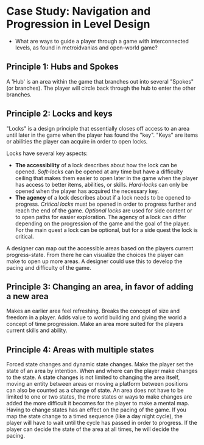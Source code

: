 # Case Study: Navigation and Progression in Level Design

- What are ways to guide a player through a game with interconnected levels, as found in metroidvanias and open-world game?

## Principle 1: Hubs and Spokes

A 'Hub' is an area within the game that branches out into several "Spokes" (or branches). The player will circle back through the hub to enter the other branches.

## Principle 2: Locks and keys

"Locks" is a design principle that essentially closes off access to an area until later in the game when the player has found the "key". "Keys" are items or abilities the player can acquire in order to open locks.

Locks have several key aspects:
- **The accessibility** of a lock describes about how the lock can be opened. *Soft-locks* can be opened at any time but have a difficulty ceiling that makes them easier to open later in the game when the player has access to better items, abilities, or skills. *Hard-locks* can only be opened when the player has acquired the necessary key.
- **The agency** of a lock describes about if a lock needs to be opened to progress. *Critical locks* must be opened in order to progress further and reach the end of the game. *Optional locks* are used for side content or to open paths for easier exploration. The agency of a lock can differ depending on the progression of the game and the goal of the player. For the main quest a lock can be optional, but for a side quest the lock is critical.

A designer can map out the accessible areas based on the players current progress-state. From there he can visualize the choices the player can make to open up more areas. A designer could use this to develop the pacing and difficulty of the game.

## Principle 3: Changing an area, in favor of adding a new area
Makes an earlier area feel refreshing. Breaks the concept of size and freedom in a player. Adds value to world building and giving the world a concept of time progression. Make an area more suited for the players current skills and ability.

## Principle 4: Areas with multiple states
Forced state changes and dynamic state changes. Make the player set the state of an area by intention. When and where can the player make changes to the state. A state changes is not limited to changing the area itself, moving an entity between areas or moving a platform between positions can also be counted as a change of state. An area does not have to be limited to one or two states, the more states or ways to make changes are added the more difficult it becomes for the player to make a mental map. Having to change states has an effect on the pacing of the game. If you map the state change to a timed sequence (like a day night cycle), the player will have to wait until the cycle has passed in order to progress. If the player can decide the state of the area at all times, he will decide the pacing.